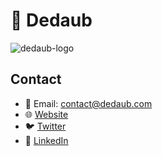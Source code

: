# 🔐 Dedaub

<!-- this is pretty dumb, github profile thinks it's in the same directory... which it's not -->
 <img src="https://dedaub.com/assets/images/elements/logo-white.svg" alt="dedaub-logo" class="svg"/>

## Contact
- 📧 Email: contact@dedaub.com
- 🌐 [Website](https://dedaub.com)
- 🐦 [Twitter](https://twitter.com/dedaub)
- 💼 [LinkedIn](https://www.linkedin.com/company/dedaub/)
